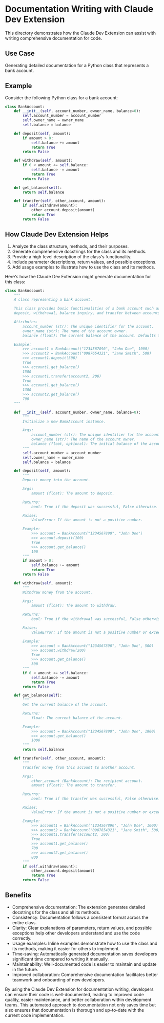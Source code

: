 # Documentation Writing with Claude Dev Extension

This directory demonstrates how the Claude Dev Extension can assist with writing comprehensive documentation for code.

## Use Case

Generating detailed documentation for a Python class that represents a bank account.

## Example

Consider the following Python class for a bank account:

```python
class BankAccount:
    def __init__(self, account_number, owner_name, balance=0):
        self.account_number = account_number
        self.owner_name = owner_name
        self.balance = balance

    def deposit(self, amount):
        if amount > 0:
            self.balance += amount
            return True
        return False

    def withdraw(self, amount):
        if 0 < amount <= self.balance:
            self.balance -= amount
            return True
        return False

    def get_balance(self):
        return self.balance

    def transfer(self, other_account, amount):
        if self.withdraw(amount):
            other_account.deposit(amount)
            return True
        return False
```

## How Claude Dev Extension Helps

1. Analyze the class structure, methods, and their purposes.
2. Generate comprehensive docstrings for the class and its methods.
3. Provide a high-level description of the class's functionality.
4. Include parameter descriptions, return values, and possible exceptions.
5. Add usage examples to illustrate how to use the class and its methods.

Here's how the Claude Dev Extension might generate documentation for this class:

```python
class BankAccount:
    """
    A class representing a bank account.

    This class provides basic functionalities of a bank account such as
    deposit, withdrawal, balance inquiry, and transfer between accounts.

    Attributes:
        account_number (str): The unique identifier for the account.
        owner_name (str): The name of the account owner.
        balance (float): The current balance of the account. Defaults to 0.

    Example:
        >>> account1 = BankAccount("1234567890", "John Doe", 1000)
        >>> account2 = BankAccount("0987654321", "Jane Smith", 500)
        >>> account1.deposit(500)
        True
        >>> account1.get_balance()
        1500
        >>> account1.transfer(account2, 200)
        True
        >>> account1.get_balance()
        1300
        >>> account2.get_balance()
        700
    """

    def __init__(self, account_number, owner_name, balance=0):
        """
        Initialize a new BankAccount instance.

        Args:
            account_number (str): The unique identifier for the account.
            owner_name (str): The name of the account owner.
            balance (float, optional): The initial balance of the account. Defaults to 0.
        """
        self.account_number = account_number
        self.owner_name = owner_name
        self.balance = balance

    def deposit(self, amount):
        """
        Deposit money into the account.

        Args:
            amount (float): The amount to deposit.

        Returns:
            bool: True if the deposit was successful, False otherwise.

        Raises:
            ValueError: If the amount is not a positive number.

        Example:
            >>> account = BankAccount("1234567890", "John Doe")
            >>> account.deposit(100)
            True
            >>> account.get_balance()
            100
        """
        if amount > 0:
            self.balance += amount
            return True
        return False

    def withdraw(self, amount):
        """
        Withdraw money from the account.

        Args:
            amount (float): The amount to withdraw.

        Returns:
            bool: True if the withdrawal was successful, False otherwise.

        Raises:
            ValueError: If the amount is not a positive number or exceeds the current balance.

        Example:
            >>> account = BankAccount("1234567890", "John Doe", 500)
            >>> account.withdraw(200)
            True
            >>> account.get_balance()
            300
        """
        if 0 < amount <= self.balance:
            self.balance -= amount
            return True
        return False

    def get_balance(self):
        """
        Get the current balance of the account.

        Returns:
            float: The current balance of the account.

        Example:
            >>> account = BankAccount("1234567890", "John Doe", 1000)
            >>> account.get_balance()
            1000
        """
        return self.balance

    def transfer(self, other_account, amount):
        """
        Transfer money from this account to another account.

        Args:
            other_account (BankAccount): The recipient account.
            amount (float): The amount to transfer.

        Returns:
            bool: True if the transfer was successful, False otherwise.

        Raises:
            ValueError: If the amount is not a positive number or exceeds the current balance.

        Example:
            >>> account1 = BankAccount("1234567890", "John Doe", 1000)
            >>> account2 = BankAccount("0987654321", "Jane Smith", 500)
            >>> account1.transfer(account2, 300)
            True
            >>> account1.get_balance()
            700
            >>> account2.get_balance()
            800
        """
        if self.withdraw(amount):
            other_account.deposit(amount)
            return True
        return False
```

## Benefits

- Comprehensive documentation: The extension generates detailed docstrings for the class and all its methods.
- Consistency: Documentation follows a consistent format across the entire class.
- Clarity: Clear explanations of parameters, return values, and possible exceptions help other developers understand and use the code correctly.
- Usage examples: Inline examples demonstrate how to use the class and its methods, making it easier for others to implement.
- Time-saving: Automatically generated documentation saves developers significant time compared to writing it manually.
- Maintainability: Well-documented code is easier to maintain and update in the future.
- Improved collaboration: Comprehensive documentation facilitates better teamwork and onboarding of new developers.

By using the Claude Dev Extension for documentation writing, developers can ensure their code is well-documented, leading to improved code quality, easier maintenance, and better collaboration within development teams. This automated approach to documentation not only saves time but also ensures that documentation is thorough and up-to-date with the current code implementation.
